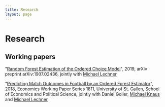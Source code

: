 ```yaml
---
title: Research
layout: page
---
```


# Research

## Working papers

"[Random Forest Estimation of the Ordered Choice Model](https://arxiv.org/abs/1907.02436)", 2019, arXiv preprint arXiv:1907.02436, jointly with [Michael Lechner](https://www.michael-lechner.eu/)

"[Predicting Match Outcomes in Football by an Ordered Forest Estimator](http://ux-tauri.unisg.ch/RePEc/usg/econwp/EWP-1811.pdf)", 2018,  Economics Working Paper Series 1811, University of St. Gallen, School of Economics and Political Science, jointly with Daniel Goller, [Michael Knaus](https://mcknaus.github.io/) and [Michael Lechner](https://www.michael-lechner.eu/)


